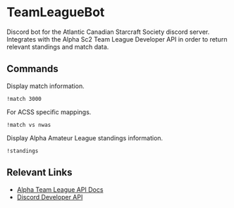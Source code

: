 # TeamLeagueBot

Discord bot for the Atlantic Canadian Starcraft Society discord server. Integrates with the Alpha Sc2 Team League Developer API in order to return relevant standings and match data.

## Commands

Display match information.
```
!match 3000
```

For ACSS specific mappings.
```
!match vs nwas
```

Display Alpha Amateur League standings information.
```
!standings
```

## Relevant Links

* [Alpha Team League API Docs](https://alpha.tl/apidocs)
* [Discord Developer API](https://discordapp.com/developers/docs/intro)
